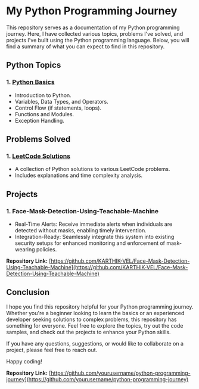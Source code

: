 # My Python Programming Journey

This repository serves as a documentation of my Python programming journey. Here, I have collected various topics, problems I've solved, and projects I've built using the Python programming language. Below, you will find a summary of what you can expect to find in this repository.

## Python Topics

### 1. [Python Basics](./python_basics)
   - Introduction to Python.
   - Variables, Data Types, and Operators.
   - Control Flow (if statements, loops).
   - Functions and Modules.
   - Exception Handling.



## Problems Solved

### 1. [LeetCode Solutions](./leetcode_solutions)
   - A collection of Python solutions to various LeetCode problems.
   - Includes explanations and time complexity analysis.



## Projects

### 1. Face-Mask-Detection-Using-Teachable-Machine
   - Real-Time Alerts: Receive immediate alerts when individuals are detected without masks, enabling timely intervention.
   - Integration-Ready: Seamlessly integrate this system into existing security setups for enhanced monitoring and enforcement of mask-wearing policies.
     
**Repository Link:** [https://github.com/KARTHIK-VEL/Face-Mask-Detection-Using-Teachable-Machine](https://github.com/KARTHIK-VEL/Face-Mask-Detection-Using-Teachable-Machine)


## Conclusion

I hope you find this repository helpful for your Python programming journey. Whether you're a beginner looking to learn the basics or an experienced developer seeking solutions to complex problems, this repository has something for everyone. Feel free to explore the topics, try out the code samples, and check out the projects to enhance your Python skills.

If you have any questions, suggestions, or would like to collaborate on a project, please feel free to reach out.

Happy coding!

**Repository Link:** [https://github.com/yourusername/python-programming-journey](https://github.com/yourusername/python-programming-journey)


